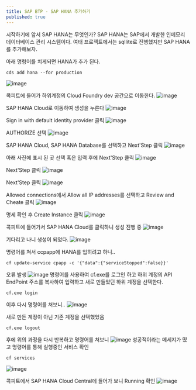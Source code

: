 ```yaml
---
title: SAP BTP - SAP HANA 추가하기
published: true
---
```

시작하기에 앞서 SAP HANA는 무엇인가?
SAP HANA는 SAP에서 개발한 인메모리 데이터베이스 관리 시스템이다. 
여태 프로젝트에서는 sqllite로 진행했지만 SAP HANA를 추가해보자.

아래 명령어를 치게되면 HANA가 추가 된다.
```
cds add hana --for production
```
![image](https://github.com/BJSNuruhee/levelup/assets/88364980/f9cc5f4b-873d-490f-b3ed-b9cd60b97b56)

콕피트에 들어가 하위계정의 Cloud Foundry dev 공간으로 이동한다.
![image](https://github.com/BJSNuruhee/levelup/assets/88364980/7bc4dfaa-e3b8-4dc8-976d-1c1a5acd11d8)

SAP HANA Cloud로 이동하여 생성을 누른다
![image](https://github.com/BJSNuruhee/levelup/assets/88364980/73c9a6a2-94fd-4e0b-8ccb-828124d679ee)

Sign in with default identity provider 클릭
![image](https://github.com/BJSNuruhee/levelup/assets/88364980/168d7cdc-15a5-40cf-b7eb-5b890d2b6c8c)

AUTHORIZE 선택
![image](https://github.com/BJSNuruhee/levelup/assets/88364980/9da04914-1e35-4e88-b9fd-36a20aacf153)

SAP HANA Cloud, SAP HANA Database를 선택하고 Next'Step 클릭
![image](https://github.com/BJSNuruhee/levelup/assets/88364980/78b11cf5-c5b7-4caa-800e-8eacbde8603d)

아래 사진에 표시 된 곳 선택 혹은 입력 후에 Next'Step 클릭
![image](https://github.com/BJSNuruhee/levelup/assets/88364980/cf05b5f7-b74a-4262-b985-16bf0b9be2b3)

Next'Step 클릭
![image](https://github.com/BJSNuruhee/levelup/assets/88364980/8a426b55-efaa-4bb9-b07b-73ee71fd1911)

Next'Step 클릭
![image](https://github.com/BJSNuruhee/levelup/assets/88364980/5684604a-393a-43c1-9f52-4815a5d11021)

Allowed connections에서 Allow all IP addresses를 선택하고 Review and Cheate 클릭
![image](https://github.com/BJSNuruhee/levelup/assets/88364980/7b47b535-0afe-4cb3-a94e-90dc1eba3bb8)

명세 확인 후 Create Instance 클릭
![image](https://github.com/BJSNuruhee/levelup/assets/88364980/be2638a8-054e-472f-8acf-4ab22442c3af)

콕피트에 들어가서 SAP HANA Cloud를 클릭하니 생성 진행 중 
![image](https://github.com/BJSNuruhee/levelup/assets/88364980/e9703fe4-d276-40cf-8582-b1aa2be801e3)

기다리고 나니 생성이 되었다.
![image](https://github.com/BJSNuruhee/levelup/assets/88364980/bc43b229-b036-44a7-913a-c507d791efde)

명령어를 쳐서 ccpapp에 HANA를 입히려고 하니..
```
cf update-service cpapp -c '{"data":{"serviceStopped":false}}'
```
오류 발생
![image](https://github.com/BJSNuruhee/levelup/assets/88364980/3ff98125-7101-4b15-9ef2-00116b5aaec6)
명령어를 사용하여 cf.exe를 로그인 하고 하위 계정의 API EndPoint 주소를 복사하여 입력하고 새로 만들었던 하위 계정을 선택한다.
```
cf.exe login
```

이후 다시 명령어를 쳐보니.. 
![image](https://github.com/BJSNuruhee/levelup/assets/88364980/ce570a17-e8da-4ca5-b297-2660610b29d2)

새로 만든 계정이 아닌 기존 계정을 선택했었음
```
cf.exe logout
```
후에 위의 과정을 다시 반복하고 명령어를 쳐보니
![image](https://github.com/BJSNuruhee/levelup/assets/88364980/b884331d-f5bf-46de-a878-644d47b3ee73)
성공적이라는 메세지가 떴고 명령어를 통해 실행중인 서비스 확인
```
cf services
```
![image](https://github.com/BJSNuruhee/levelup/assets/88364980/99284ba6-780e-4843-9567-acd442b5beb2)

콕피트에서 SAP HANA Cloud Central에 들어가 보니 Running 확인
![image](https://github.com/BJSNuruhee/levelup/assets/88364980/973f555d-b159-4a4f-9255-f2a28db2c9a8)
